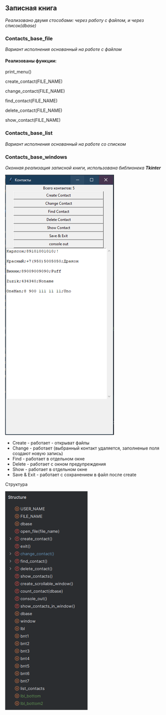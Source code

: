 ## Записная книга 
_Реализовано двумя стособами: через работу с файлом, и через список(dbase)_
### Contacts_base_file
_Вариант исполнения основанный на работе с файлом_

#### Реализованы функции:

print_menu()

create_contact(FILE_NAME)

change_contact(FILE_NAME)

find_contact(FILE_NAME)

delete_contact(FILE_NAME)

show_contact(FILE_NAME)

### Contacts_base_list
_Вариант исполнения основанный на работе со списком_


### Contacts_base_windows
_Оконная реализация записной книги, использована библионека **Tkinter**_

![window](window.png)

* Create - работает - открыват файлы
* Change - работает (выбранный контакт удаляется, заполненые поля создают новую запись)
* Find - работает в отдельном окне
* Delete - работает с окном предупреждения
* Show - работает в отдельном окне
* Save & Exit - работает с сохранением в файл после create

Структура

![structure](structure.png)
